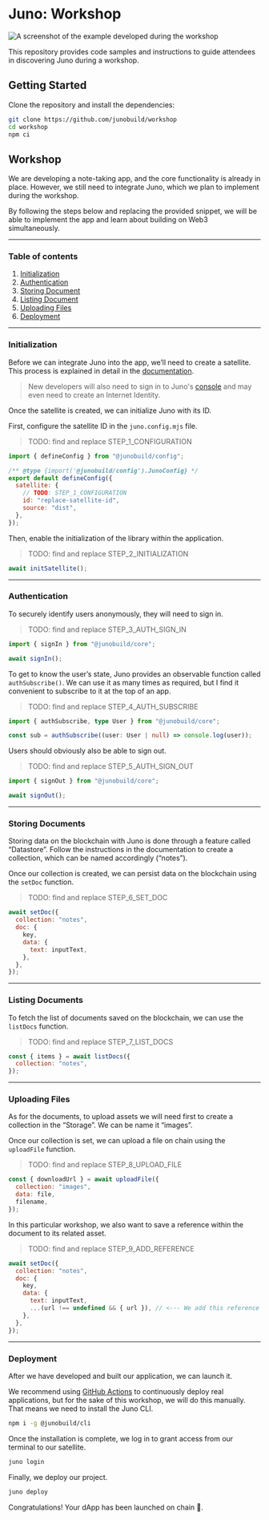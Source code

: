 # Juno: Workshop

![A screenshot of the example developed during the workshop](https://raw.githubusercontent.com/junobuild/create-juno/main/screenshots/screenshot-example.png)

This repository provides code samples and instructions to guide attendees in discovering Juno during a workshop.

## Getting Started

Clone the repository and install the dependencies:

```bash
git clone https://github.com/junobuild/workshop
cd workshop
npm ci
```

## Workshop

We are developing a note-taking app, and the core functionality is already in place. However, we still need to integrate Juno, which we plan to implement during the workshop.

By following the steps below and replacing the provided snippet, we will be able to implement the app and learn about building on Web3 simultaneously.

---

### Table of contents

1. [Initialization](#initialization)
2. [Authentication](#authentication)
3. [Storing Document](#storing-documents)
4. [Listing Document](#listing-documents)
5. [Uploading Files](#uploading-files)
6. [Deployment](#deployment)

---

### Initialization

Before we can integrate Juno into the app, we’ll need to create a satellite. This process is explained in detail in the [documentation](https://juno.build/docs/add-juno-to-an-app/create-a-satellite).

> New developers will also need to sign in to Juno's [console](https://console.juno.build) and may even need to create an Internet Identity.

Once the satellite is created, we can initialize Juno with its ID.

First, configure the satellite ID in the `juno.config.mjs` file.

> TODO: find and replace STEP_1_CONFIGURATION

```javascript
import { defineConfig } from "@junobuild/config";

/** @type {import('@junobuild/config').JunoConfig} */
export default defineConfig({
  satellite: {
    // TODO: STEP_1_CONFIGURATION
    id: "replace-satellite-id",
    source: "dist",
  },
});
```

Then, enable the initialization of the library within the application.

> TODO: find and replace STEP_2_INITIALIZATION

```javascript
await initSatellite();
```

---

### Authentication

To securely identify users anonymously, they will need to sign in.

> TODO: find and replace STEP_3_AUTH_SIGN_IN

```javascript
import { signIn } from "@junobuild/core";

await signIn();
```

To get to know the user’s state, Juno provides an observable function called `authSubscribe()`. We can use it as many times as required, but I find it convenient to subscribe to it at the top of an app.

> TODO: find and replace STEP_4_AUTH_SUBSCRIBE

```typescript
import { authSubscribe, type User } from "@junobuild/core";

const sub = authSubscribe((user: User | null) => console.log(user));
```

Users should obviously also be able to sign out.

> TODO: find and replace STEP_5_AUTH_SIGN_OUT

```javascript
import { signOut } from "@junobuild/core";

await signOut();
```

---

### Storing Documents

Storing data on the blockchain with Juno is done through a feature called “Datastore”. Follow the instructions in the documentation to create a collection, which can be named accordingly (“notes”).

Once our collection is created, we can persist data on the blockchain using the `setDoc` function.

> TODO: find and replace STEP_6_SET_DOC

```javascript
await setDoc({
  collection: "notes",
  doc: {
    key,
    data: {
      text: inputText,
    },
  },
});
```

---

### Listing Documents

To fetch the list of documents saved on the blockchain, we can use the `listDocs` function.

> TODO: find and replace STEP_7_LIST_DOCS

```javascript
const { items } = await listDocs({
  collection: "notes",
});
```

---

### Uploading Files

As for the documents, to upload assets we will need first to create a collection in the “Storage”. We can be name it “images”.

Once our collection is set, we can upload a file on chain using the `uploadFile` function.

> TODO: find and replace STEP_8_UPLOAD_FILE

```javascript
const { downloadUrl } = await uploadFile({
  collection: "images",
  data: file,
  filename,
});
```

In this particular workshop, we also want to save a reference within the document to its related asset.

> TODO: find and replace STEP_9_ADD_REFERENCE

```javascript
await setDoc({
  collection: "notes",
  doc: {
    key,
    data: {
      text: inputText,
      ...(url !== undefined && { url }), // <--- We add this reference
    },
  },
});
```

---

### Deployment

After we have developed and built our application, we can launch it.

We recommend using [GitHub Actions](https://juno.build/docs/guides/github-actions) to continuously deploy real applications, but for the sake of this workshop, we will do this manually. That means we need to install the Juno CLI.

```bash
npm i -g @junobuild/cli
```

Once the installation is complete, we log in to grant access from our terminal to our satellite.

```bash
juno login
```

Finally, we deploy our project.

```bash
juno deploy
```

Congratulations! Your dApp has been launched on chain 🎉.

